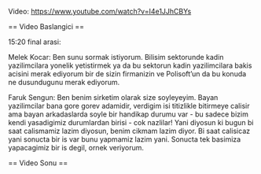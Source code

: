 Video: https://www.youtube.com/watch?v=I4e1JJhCBYs

== Video Baslangici ==

15:20 final arasi:

Melek Kocar: Ben sunu sormak istiyorum. Bilisim sektorunde kadin yazilimcilara yonelik yetistirmek ya da bu sektorun kadin yazilimcilara bakis acisini merak ediyorum bir de sizin firmanizin ve Polisoft’un da bu konuda ne dusundugunu merak ediyorum.

Faruk Sengun:  Ben benim sirketim olarak size soyleyeyim. Bayan yazilimcilar bana gore gorev adamidir, verdigim isi titizlikle bitirmeye calisir ama bayan arkadaslarda soyle bir handikap durumu var - bu sadece bizim kendi yasadigimiz durumlardan birisi - cok nazlilar! Yani diyosun ki bugun bi saat calismamiz lazim diyosun, benim cikmam lazim diyor. Bi saat calisicaz yani sonucta bir is var bunu yapmamiz lazim yani. Sonucta tek basimiza yapacagimiz bir is degil, ornek veriyorum.

== Video Sonu ==

